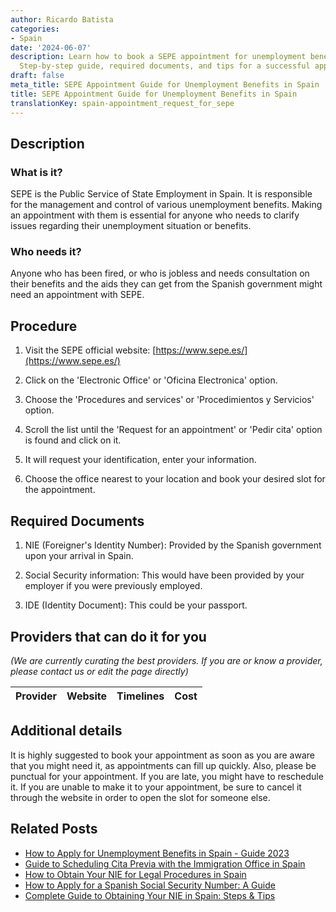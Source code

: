 ```yaml
---
author: Ricardo Batista
categories:
- Spain
date: '2024-06-07'
description: Learn how to book a SEPE appointment for unemployment benefits in Spain.
  Step-by-step guide, required documents, and tips for a successful appointment.
draft: false
meta_title: SEPE Appointment Guide for Unemployment Benefits in Spain
title: SEPE Appointment Guide for Unemployment Benefits in Spain
translationKey: spain-appointment_request_for_sepe
---
```


## Description
### What is it?
SEPE is the Public Service of State Employment in Spain. It is responsible for the management and control of various unemployment benefits. Making an appointment with them is essential for anyone who needs to clarify issues regarding their unemployment situation or benefits.

### Who needs it?
Anyone who has been fired, or who is jobless and needs consultation on their benefits and the aids they can get from the Spanish government might need an appointment with SEPE.


## Procedure

1. Visit the SEPE official website: [https://www.sepe.es/](https://www.sepe.es/)
   
2. Click on the 'Electronic Office' or 'Oficina Electronica' option.

3. Choose the 'Procedures and services' or 'Procedimientos y Servicios' option.
  
4. Scroll the list until the 'Request for an appointment' or 'Pedir cita' option is found and click on it.
  
5. It will request your identification, enter your information.

6. Choose the office nearest to your location and book your desired slot for the appointment.


## Required Documents

1. NIE (Foreigner's Identity Number): Provided by the Spanish government upon your arrival in Spain.

2. Social Security information: This would have been provided by your employer if you were previously employed.

3. IDE (Identity Document): This could be your passport.

## Providers that can do it for you

_(We are currently curating the best providers. If you are or know a provider, please contact us or edit the page directly)_

| Provider        |     Website     |     Timelines    |       Cost      |
| :-------------: | :-------------: |  :-------------: | :-------------: |

## Additional details

It is highly suggested to book your appointment as soon as you are aware that you might need it, as appointments can fill up quickly. Also, please be punctual for your appointment. If you are late, you might have to reschedule it. If you are unable to make it to your appointment, be sure to cancel it through the website in order to open the slot for someone else.


## Related Posts

- [How to Apply for Unemployment Benefits in Spain - Guide 2023](https://tramitit.com/guides/spain/unemployment_benefit_application/)
- [Guide to Scheduling Cita Previa with the Immigration Office in Spain](https://tramitit.com/guides/spain/appointment_request_for_immigration_office/)
- [How to Obtain Your NIE for Legal Procedures in Spain](https://tramitit.com/guides/spain/assignment_of_nie_at_the_request_of_the_interested_party/)
- [How to Apply for a Spanish Social Security Number: A Guide](https://tramitit.com/guides/spain/spanish_social_security_number/)
- [Complete Guide to Obtaining Your NIE in Spain: Steps & Tips](https://tramitit.com/guides/spain/nie_application/)